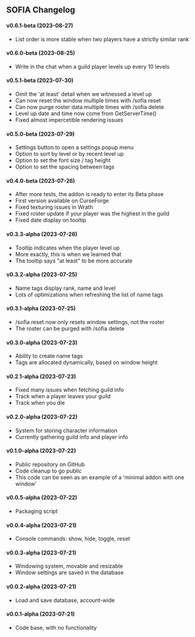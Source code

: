 ## SOFIA Changelog

#### v0.6.1-beta (2023-08-27)

- List order is more stable when two players have a strictly similar rank

#### v0.6.0-beta (2023-08-25)

- Write in the chat when a guild player levels up every 10 levels

#### v0.5.1-beta (2023-07-30)

- Omit the 'at least' detail when we witnessed a level up
- Can now reset the window multiple times with /sofia reset
- Can now purge roster data multiple times with /sofia delete
- Level up date and time now come from GetServerTime()
- Fixed almost impercetible rendering issues

#### v0.5.0-beta (2023-07-29)

- Settings button to open a settings popup menu
- Option to sort by level or by recent level up
- Option to set the font size / tag height
- Option to set the spacing between tags

#### v0.4.0-beta (2023-07-26)

- After more tests, the addon is ready to enter its Beta phase
- First version available on CurseForge
- Fixed texturing issues in Wrath
- Fixed roster update if your player was the highest in the guild
- Fixed date display on tooltip

#### v0.3.3-alpha (2023-07-26)

- Tooltip indicates when the player level up
- More exactly, this is when we learned that
- The tooltip says "at least" to be more accurate

#### v0.3.2-alpha (2023-07-25)

- Name tags display rank, name and level
- Lots of optimizations when refreshing the list of name tags

#### v0.3.1-alpha (2023-07-25)

- /sofia reset now only resets window settings, not the roster
- The roster can be purged with /sofia delete

#### v0.3.0-alpha (2023-07-23)

- Ability to create name tags
- Tags are allocated dynamically, based on window height

#### v0.2.1-alpha (2023-07-23)

- Fixed many issues when fetching guild info
- Track when a player leaves your guild
- Track when you die

#### v0.2.0-alpha (2023-07-22)

- System for storing character information
- Currently gathering guild info and player info

#### v0.1.0-alpha (2023-07-22)

- Public repository on GitHub
- Code cleanup to go public
- This code can be seen as an example of a 'minimal addon with one window'

#### v0.0.5-alpha (2023-07-22)

- Packaging script

#### v0.0.4-alpha (2023-07-21)

- Console commands: show, hide, toggle, reset

#### v0.0.3-alpha (2023-07-21)

- Windowing system, movable and resizable
- Window settings are saved in the database

#### v0.0.2-alpha (2023-07-21)

- Load and save database, account-wide

#### v0.0.1-alpha (2023-07-21)

- Code base, with no functionality

